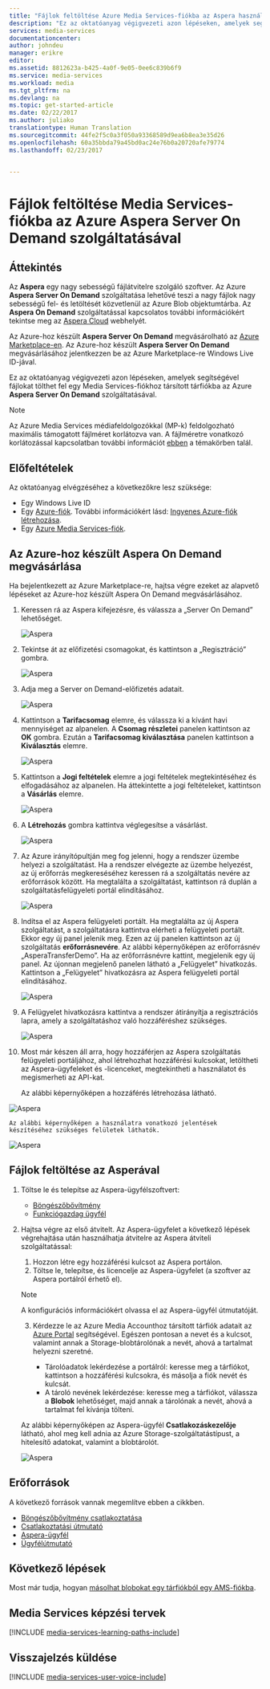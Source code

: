 ```yaml
---
title: "Fájlok feltöltése Azure Media Services-fiókba az Aspera használatával | Microsoft Docs"
description: "Ez az oktatóanyag végigvezeti azon lépéseken, amelyek segítségével fájlokat tölthet fel egy Media Services-fiókhoz társított tárfiókba az Azure **Aspera Server On Demand** szolgáltatásával."
services: media-services
documentationcenter: 
author: johndeu
manager: erikre
editor: 
ms.assetid: 8812623a-b425-4a0f-9e05-0ee6c839b6f9
ms.service: media-services
ms.workload: media
ms.tgt_pltfrm: na
ms.devlang: na
ms.topic: get-started-article
ms.date: 02/22/2017
ms.author: juliako
translationtype: Human Translation
ms.sourcegitcommit: 44fe2f5c0a3f050a93368589d9ea6b8ea3e35d26
ms.openlocfilehash: 60a35bbda79a45bd0ac24e76b0a20720afe79774
ms.lasthandoff: 02/23/2017


---
```

# <a name="upload-files-into-a-media-services-account-using-the-aspera-server-on-demand-service-on-azure"></a>Fájlok feltöltése Media Services-fiókba az Azure Aspera Server On Demand szolgáltatásával

## <a name="overview"></a>Áttekintés

Az **Aspera** egy nagy sebességű fájlátvitelre szolgáló szoftver. Az Azure **Aspera Server On Demand** szolgáltatása lehetővé teszi a nagy fájlok nagy sebességű fel- és letöltését közvetlenül az Azure Blob objektumtárba. Az **Aspera On Demand** szolgáltatással kapcsolatos további információkért tekintse meg az [Aspera Cloud](http://cloud.asperasoft.com/) webhelyét. 
  
Az Azure-hoz készült **Aspera Server On Demand** megvásárolható az [Azure Marketplace-en](https://azure.microsoft.com/en-us/marketplace/). Az Azure-hoz készült **Aspera Server On Demand** megvásárlásához jelentkezzen be az Azure Marketplace-re Windows Live ID-jával.

Ez az oktatóanyag végigvezeti azon lépéseken, amelyek segítségével fájlokat tölthet fel egy Media Services-fiókhoz társított tárfiókba az Azure **Aspera Server On Demand** szolgáltatásával. 


>[!NOTE]
>Az Azure Media Services médiafeldolgozókkal (MP-k) feldolgozható maximális támogatott fájlméret korlátozva van. A fájlméretre vonatkozó korlátozással kapcsolatban további információt [ebben](media-services-quotas-and-limitations.md) a témakörben talál.
>

## <a name="prerequisites"></a>Előfeltételek 

Az oktatóanyag elvégzéséhez a következőkre lesz szüksége:

* Egy Windows Live ID
* Egy [Azure-fiók](https://azure.microsoft.com). További információkért lásd: [Ingyenes Azure-fiók létrehozása](https://azure.microsoft.com/pricing/free-trial/). 
* Egy [Azure Media Services-fiók](media-services-portal-create-account.md).

## <a name="purchase-aspera-on-demand-for-azure"></a>Az Azure-hoz készült Aspera On Demand megvásárlása

Ha bejelentkezett az Azure Marketplace-re, hajtsa végre ezeket az alapvető lépéseket az Azure-hoz készült Aspera On Demand megvásárlásához.

1. Keressen rá az Aspera kifejezésre, és válassza a „Server On Demand” lehetőséget.

   ![Aspera](./media/media-services-upload-files-with-aspera/media-services-upload-files-with-aspera001.png)

2. Tekintse át az előfizetési csomagokat, és kattintson a „Regisztráció” gombra.

   ![Aspera](./media/media-services-upload-files-with-aspera/media-services-upload-files-with-aspera002.png)

3. Adja meg a Server on Demand-előfizetés adatait.

   ![Aspera](./media/media-services-upload-files-with-aspera/media-services-upload-files-with-aspera003.png)

4. Kattintson a **Tarifacsomag** elemre, és válassza ki a kívánt havi mennyiséget az alpanelen. A **Csomag részletei** panelen kattintson az **OK** gombra. Ezután a **Tarifacsomag kiválasztása** panelen kattintson a **Kiválasztás** elemre.

   ![Aspera](./media/media-services-upload-files-with-aspera/media-services-upload-files-with-aspera004.png)

5. Kattintson a **Jogi feltételek** elemre a jogi feltételek megtekintéséhez és elfogadásához az alpanelen. Ha áttekintette a jogi feltételeket, kattintson a **Vásárlás** elemre.

   ![Aspera](./media/media-services-upload-files-with-aspera/media-services-upload-files-with-aspera005.png)

6. A **Létrehozás** gombra kattintva véglegesítse a vásárlást.

   ![Aspera](./media/media-services-upload-files-with-aspera/media-services-upload-files-with-aspera006.png)

7. Az Azure irányítópultján meg fog jelenni, hogy a rendszer üzembe helyezi a szolgáltatást.  Ha a rendszer elvégezte az üzembe helyezést, az új erőforrás megkereséséhez keressen rá a szolgáltatás nevére az erőforrások között. Ha megtalálta a szolgáltatást, kattintson rá duplán a szolgáltatásfelügyeleti portál elindításához.

   ![Aspera](./media/media-services-upload-files-with-aspera/media-services-upload-files-with-aspera007.png)

8. Indítsa el az Aspera felügyeleti portált. Ha megtalálta az új Aspera szolgáltatást, a szolgáltatásra kattintva elérheti a felügyeleti portált.  Ekkor egy új panel jelenik meg. Ezen az új panelen kattintson az új szolgáltatás **erőforrásnevére**.  Az alábbi képernyőképen az erőforrásnév „AsperaTransferDemo”. Ha az erőforrásnévre kattint, megjelenik egy új panel. Az újonnan megjelenő panelen látható a „Felügyelet” hivatkozás. Kattintson a „Felügyelet” hivatkozásra az Aspera felügyeleti portál elindításához.

   ![Aspera](./media/media-services-upload-files-with-aspera/media-services-upload-files-with-aspera008.png)

9. A Felügyelet hivatkozásra kattintva a rendszer átirányítja a regisztrációs lapra, amely a szolgáltatáshoz való hozzáféréshez szükséges.

   ![Aspera](./media/media-services-upload-files-with-aspera/media-services-upload-files-with-aspera009.png)

10. Most már készen áll arra, hogy hozzáférjen az Aspera szolgáltatás felügyeleti portáljához, ahol létrehozhat hozzáférési kulcsokat, letöltheti az Aspera-ügyfeleket és -licenceket, megtekintheti a használatot és megismerheti az API-kat.

    Az alábbi képernyőképen a hozzáférés létrehozása látható. 

   ![Aspera](./media/media-services-upload-files-with-aspera/media-services-upload-files-with-aspera010.png)

    Az alábbi képernyőképen a használatra vonatkozó jelentések készítéséhez szükséges felületek láthatók. 

   ![Aspera](./media/media-services-upload-files-with-aspera/media-services-upload-files-with-aspera011.png)

## <a name="upload-files-with-aspera"></a>Fájlok feltöltése az Asperával

1. Töltse le és telepítse az Aspera-ügyfélszoftvert:
    
    * [Böngészőbővítmény](http://downloads.asperasoft.com/connect2/)
    * [Funkciógazdag ügyfél](http://downloads.asperasoft.com/en/downloads/2)

2. Hajtsa végre az első átvitelt. Az Aspera-ügyfelet a következő lépések végrehajtása után használhatja átvitelre az Aspera átviteli szolgáltatással: 

    1. Hozzon létre egy hozzáférési kulcsot az Aspera portálon.  
    2. Töltse le, telepítse, és licencelje az Aspera-ügyfelet (a szoftver az Aspera portálról érhető el).  

    >[!NOTE]
    >A konfigurációs információkért olvassa el az Aspera-ügyfél útmutatóját.
    
    3. Kérdezze le az Azure Media Accounthoz társított tárfiók adatait az [Azure Portal](https://portal.azure.com/) segítségével. Egészen pontosan a nevet és a kulcsot, valamint annak a Storage-blobtárolónak a nevét, ahová a tartalmat helyezni szeretné. 

        * Tárolóadatok lekérdezése a portálról: keresse meg a tárfiókot, kattintson a hozzáférési kulcsokra, és másolja a fiók nevét és kulcsát.
        * A tároló nevének lekérdezése: keresse meg a tárfiókot, válassza a **Blobok** lehetőséget, majd annak a tárolónak a nevét, ahová a tartalmat fel kívánja tölteni. 

    Az alábbi képernyőképen az Aspera-ügyfél **Csatlakozáskezelője** látható, ahol meg kell adnia az Azure Storage-szolgáltatástípust, a hitelesítő adatokat, valamint a blobtárolót.

    ![Aspera](./media/media-services-upload-files-with-aspera/media-services-upload-files-with-aspera012.png)

## <a name="resources"></a>Erőforrások

A következő források vannak megemlítve ebben a cikkben. 

* [Böngészőbővítmény csatlakoztatása](http://downloads.asperasoft.com/connect2/)
* [Csatlakoztatási útmutató](http://downloads.asperasoft.com/en/documentation/8)
* [Aspera-ügyfél](http://downloads.asperasoft.com/en/downloads/2)
* [Ügyfélútmutató](http://downloads.asperasoft.com/en/documentation/2)

## <a name="next-steps"></a>Következő lépések

Most már tudja, hogyan [másolhat blobokat egy tárfiókból egy AMS-fiókba](media-services-copying-existing-blob.md#copy-blobs-from-a-storage-account-into-an-ams-account).

## <a name="media-services-learning-paths"></a>Media Services képzési tervek
[!INCLUDE [media-services-learning-paths-include](../../includes/media-services-learning-paths-include.md)]

## <a name="provide-feedback"></a>Visszajelzés küldése
[!INCLUDE [media-services-user-voice-include](../../includes/media-services-user-voice-include.md)]



